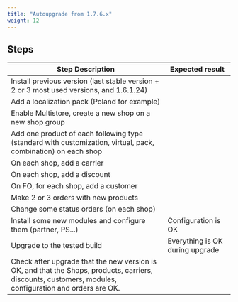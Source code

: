 ```yaml
---
title: "Autoupgrade from 1.7.6.x"
weight: 12
---
```

## Steps
| Step Description | Expected result |
| ----- | ----- |
| Install previous version (last stable version + 2 or 3 most used versions, and 1.6.1.24) |  |
| Add a localization pack (Poland for example) |  |
| Enable Multistore, create a new shop on a new shop group |  |
| Add one product of each following type (standard with customization, virtual, pack, combination) on each shop |  |
| On each shop, add a carrier |  |
| On each shop, add a discount |  |
| On FO, for each shop, add a customer |  |
| Make 2 or 3 orders with new products |  |
| Change some status orders (on each shop) |  |
| Install some new modules and configure them (partner, PS...) | Configuration is OK |
| Upgrade to the tested build | Everything is OK during upgrade |
| Check after upgrade that the new version is OK, and that the Shops, products, carriers, discounts, customers, modules, configuration and orders are OK. |  |
